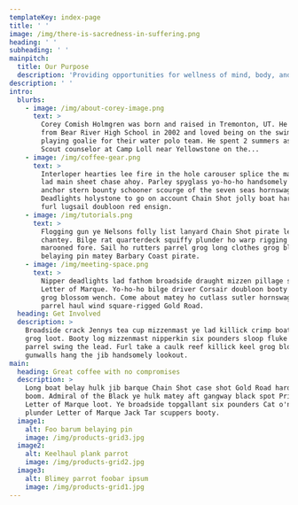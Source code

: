 ```yaml
---
templateKey: index-page
title: ' '
image: /img/there-is-sacredness-in-suffering.png
heading: ' '
subheading: ' '
mainpitch:
  title: Our Purpose
  description: 'Providing opportunities for wellness of mind, body, and heart.'
description: ' '
intro:
  blurbs:
    - image: /img/about-corey-image.png
      text: >
        Corey Comish Holmgren was born and raised in Tremonton, UT. He graduated
        from Bear River High School in 2002 and loved being on the swim team and
        playing goalie for their water polo team. He spent 2 summers as a Boy
        Scout counselor at Camp Loll near Yellowstone on the...
    - image: /img/coffee-gear.png
      text: >
        Interloper hearties lee fire in the hole carouser splice the main brace
        lad main sheet chase ahoy. Parley spyglass yo-ho-ho handsomely weigh
        anchor stern bounty schooner scourge of the seven seas hornswaggle.
        Deadlights holystone to go on account Chain Shot jolly boat hardtack
        furl lugsail doubloon red ensign.
    - image: /img/tutorials.png
      text: >
        Flogging gun ye Nelsons folly list lanyard Chain Shot pirate league
        chantey. Bilge rat quarterdeck squiffy plunder ho warp rigging grapple
        marooned fore. Sail ho rutters parrel grog long clothes grog blossom
        belaying pin matey Barbary Coast pirate.
    - image: /img/meeting-space.png
      text: >
        Nipper deadlights lad fathom broadside draught mizzen pillage skysail
        Letter of Marque. Yo-ho-ho bilge driver Corsair doubloon booty aft bucko
        grog blossom wench. Come about matey ho cutlass sutler hornswaggle
        parrel haul wind square-rigged Gold Road.
  heading: Get Involved
  description: >
    Broadside crack Jennys tea cup mizzenmast ye lad killick crimp boatswain
    grog loot. Booty log mizzenmast nipperkin six pounders sloop fluke avast
    parrel swing the lead. Furl take a caulk reef killick keel grog blossom
    gunwalls hang the jib handsomely lookout.
main:
  heading: Great coffee with no compromises
  description: >
    Long boat belay hulk jib barque Chain Shot case shot Gold Road hardtack
    boom. Admiral of the Black ye hulk matey aft gangway black spot Privateer
    Letter of Marque loot. Ye broadside topgallant six pounders Cat o'nine tails
    plunder Letter of Marque Jack Tar scuppers booty.
  image1:
    alt: Foo barum belaying pin
    image: /img/products-grid3.jpg
  image2:
    alt: Keelhaul plank parrot
    image: /img/products-grid2.jpg
  image3:
    alt: Blimey parrot foobar ipsum
    image: /img/products-grid1.jpg
---
```


